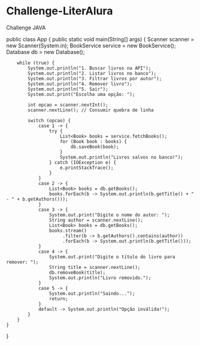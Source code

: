 # Challenge-LiterAlura
Challenge JAVA

public class App {
    public static void main(String[] args) {
        Scanner scanner = new Scanner(System.in);
        BookService service = new BookService();
        Database db = new Database();

        while (true) {
            System.out.println("1. Buscar livros na API");
            System.out.println("2. Listar livros no banco");
            System.out.println("3. Filtrar livros por autor");
            System.out.println("4. Remover livro");
            System.out.println("5. Sair");
            System.out.print("Escolha uma opção: ");

            int opcao = scanner.nextInt();
            scanner.nextLine(); // Consumir quebra de linha

            switch (opcao) {
                case 1 -> {
                    try {
                        List<Book> books = service.fetchBooks();
                        for (Book book : books) {
                            db.saveBook(book);
                        }
                        System.out.println("Livros salvos no banco!");
                    } catch (IOException e) {
                        e.printStackTrace();
                    }
                }
                case 2 -> {
                    List<Book> books = db.getBooks();
                    books.forEach(b -> System.out.println(b.getTitle() + " - " + b.getAuthors()));
                }
                case 3 -> {
                    System.out.print("Digite o nome do autor: ");
                    String author = scanner.nextLine();
                    List<Book> books = db.getBooks();
                    books.stream()
                         .filter(b -> b.getAuthors().contains(author))
                         .forEach(b -> System.out.println(b.getTitle()));
                }
                case 4 -> {
                    System.out.print("Digite o título do livro para remover: ");
                    String title = scanner.nextLine();
                    db.removeBook(title);
                    System.out.println("Livro removido.");
                }
                case 5 -> {
                    System.out.println("Saindo...");
                    return;
                }
                default -> System.out.println("Opção inválida!");
            }
        }
    }
}
